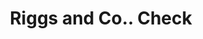 ---
doi: 10.7916/D83F61NN
date_other: '1880'
date_other_textual: 1880-1889
form: printed ephemera
genre:
- Checks (bank checks)
name:
- Riggs and Co.
object_in_context_url: https://biggert.cul.columbia.edu/items/view/ave_biggert_00104
subject_hierarchical_geographic:
- Washington, District of Columbia, United States
subject_name:
- Riggs and Co.
title: Riggs and Co.. Check
sort_title: Riggs and Co.. Check
call_number: ave_biggert_00104
coordinates:
- 38.90472222222222,-77.01638888888888
pid: ave_biggert_00104
identifiers: ave_biggert_00104
thumbnail: https://derivativo-2.library.columbia.edu/iiif/2/ldpd:343066/full/!256,256/0/native.jpg
permalink: "/items/ave_biggert_00104/"
layout: iiif-image-page
---